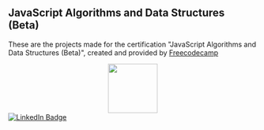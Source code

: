 <h2>JavaScript Algorithms and Data Structures (Beta)</h2>
<p>These are the projects made for the certification "JavaScript Algorithms and Data Structures (Beta)", created and provided by <a href="https://www.freecodecamp.org/">Freecodecamp</a></p>
<div id="header" align="center">
  <img src="https://media.giphy.com/media/M9gbBd9nbDrOTu1Mqx/giphy.gif" width="100"/>
</div>
<div id="badges">
  <a href="https://www.linkedin.com/in/matteo-carioti/">
    <img src="https://img.shields.io/badge/LinkedIn-blue?style=for-the-badge&logo=linkedin&logoColor=white" alt="LinkedIn Badge"/>
  </a>
